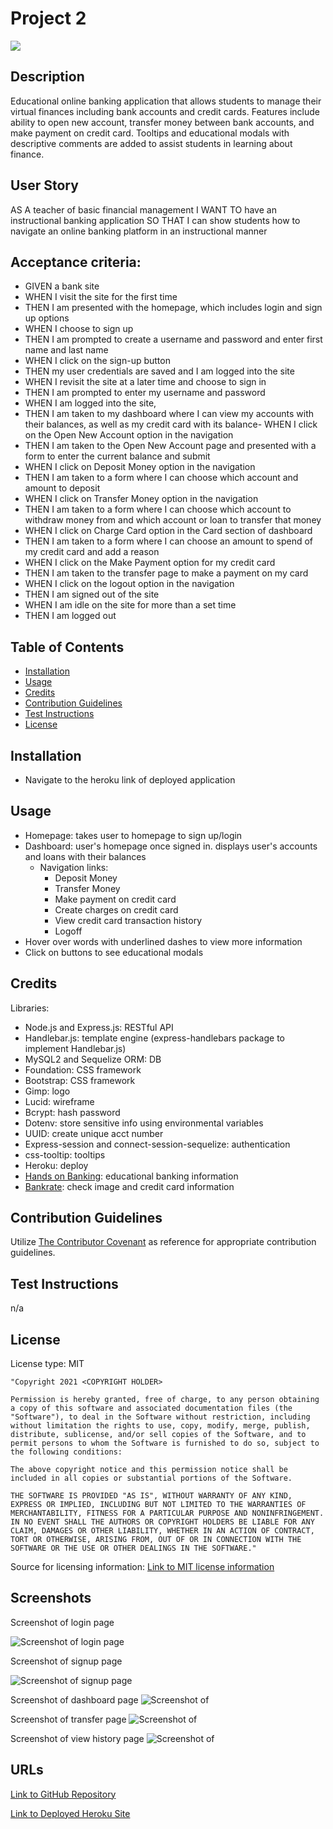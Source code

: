 # Project 2

<img src='https://img.shields.io/badge/License-MIT-yellow.svg'>

## Description

Educational online banking application that allows students to manage their virtual finances including bank accounts and credit cards. Features include ability to open new account, transfer money between bank accounts, and make payment on credit card. Tooltips and educational modals with descriptive comments are added to assist students in learning about finance.

## User Story

AS A teacher of basic financial management
I WANT TO have an instructional banking application
SO THAT I can show students how to navigate an online banking platform in an instructional manner

## Acceptance criteria:

- GIVEN a bank site
- WHEN I visit the site for the first time
- THEN I am presented with the homepage, which includes login and sign up options
- WHEN I choose to sign up
- THEN I am prompted to create a username and password and enter first name and last name
- WHEN I click on the sign-up button
- THEN my user credentials are saved and I am logged into the site
- WHEN I revisit the site at a later time and choose to sign in
- THEN I am prompted to enter my username and password
- WHEN I am logged into the site,
- THEN I am taken to my dashboard where I can view my accounts with their balances, as well as my credit card with its balance- WHEN I click on the Open New Account option in the navigation
- THEN I am taken to the Open New Account page and presented with a form to enter the current balance and submit
- WHEN I click on Deposit Money option in the navigation
- THEN I am taken to a form where I can choose which account and amount to deposit
- WHEN I click on Transfer Money option in the navigation
- THEN I am taken to a form where I can choose which account to withdraw money from and which account or loan to transfer that money
- WHEN I click on Charge Card option in the Card section of dashboard
- THEN I am taken to a form where I can choose an amount to spend of my credit card and add a reason
- WHEN I click on the Make Payment option for my credit card
- THEN I am taken to the transfer page to make a payment on my card
- WHEN I click on the logout option in the navigation
- THEN I am signed out of the site
- WHEN I am idle on the site for more than a set time
- THEN I am logged out

## Table of Contents

- [Installation](#installation)
- [Usage](#usage)
- [Credits](#credits)
- [Contribution Guidelines](#contribution-guidelines)
- [Test Instructions](#test-instructions)
- [License](#license)

## Installation

- Navigate to the heroku link of deployed application

## Usage

- Homepage: takes user to homepage to sign up/login
- Dashboard: user's homepage once signed in. displays user's accounts and loans with their balances
  - Navigation links:
    - Deposit Money
    - Transfer Money
    - Make payment on credit card
    - Create charges on credit card
    - View credit card transaction history
    - Logoff
- Hover over words with underlined dashes to view more information
- Click on buttons to see educational modals

## Credits

Libraries:

- Node.js and Express.js: RESTful API
- Handlebar.js: template engine (express-handlebars package to implement Handlebar.js)
- MySQL2 and Sequelize ORM: DB
- Foundation: CSS framework
- Bootstrap: CSS framework
- Gimp: logo
- Lucid: wireframe
- Bcrypt: hash password
- Dotenv: store sensitive info using environmental variables
- UUID: create unique acct number
- Express-session and connect-session-sequelize: authentication
- css-tooltip: tooltips
- Heroku: deploy
- <a href='https://youth.handsonbanking.org/grades/middle-school-course/'>Hands on Banking</a>: educational banking information
- <a href='https://www.bankrate.com/'>Bankrate</a>: check image and credit card information

## Contribution Guidelines

Utilize <a href= "https://www.contributor-covenant.org/version/2/0/code_of_conduct/code_of_conduct.md">The Contributor Covenant</a> as reference for appropriate contribution guidelines.

## Test Instructions

n/a

## License

License type: MIT

    "Copyright 2021 <COPYRIGHT HOLDER>

    Permission is hereby granted, free of charge, to any person obtaining a copy of this software and associated documentation files (the "Software"), to deal in the Software without restriction, including without limitation the rights to use, copy, modify, merge, publish, distribute, sublicense, and/or sell copies of the Software, and to permit persons to whom the Software is furnished to do so, subject to the following conditions:

    The above copyright notice and this permission notice shall be included in all copies or substantial portions of the Software.

    THE SOFTWARE IS PROVIDED "AS IS", WITHOUT WARRANTY OF ANY KIND, EXPRESS OR IMPLIED, INCLUDING BUT NOT LIMITED TO THE WARRANTIES OF MERCHANTABILITY, FITNESS FOR A PARTICULAR PURPOSE AND NONINFRINGEMENT. IN NO EVENT SHALL THE AUTHORS OR COPYRIGHT HOLDERS BE LIABLE FOR ANY CLAIM, DAMAGES OR OTHER LIABILITY, WHETHER IN AN ACTION OF CONTRACT, TORT OR OTHERWISE, ARISING FROM, OUT OF OR IN CONNECTION WITH THE SOFTWARE OR THE USE OR OTHER DEALINGS IN THE SOFTWARE."

Source for licensing information: <a href="https://opensource.org/licenses/MIT">Link to MIT license information</a>

## Screenshots

Screenshot of login page

<img src='public\assets\images\screenshot-login-page.png' alt = 'Screenshot of login page'>

Screenshot of signup page

<img src='public\assets\images\screenshot-signup-page.png' alt = 'Screenshot of signup page'>


Screenshot of dashboard page
<img src='public\assets\images\screenshot-dashboard-page.png' alt = 'Screenshot of '>

Screenshot of transfer page
<img src='public\assets\images\screenshot-transfer-page.png' alt = 'Screenshot of '>

Screenshot of view history page
<img src='public\assets\images\screenshot-view-history-page.png' alt = 'Screenshot of '>

## URLs

<a href="https://github.com/mlward639/Get_Money_Smart">Link to GitHub Repository</a>

<a href="https://polar-river-76787.herokuapp.com/">Link to Deployed Heroku Site</a>
